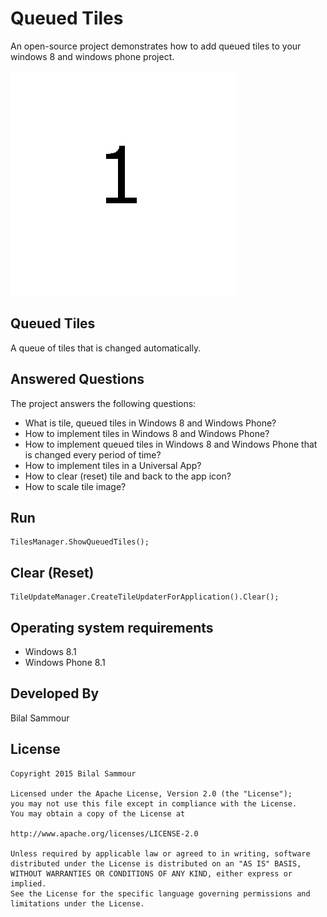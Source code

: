 Queued Tiles
=======
An open-source project demonstrates how to add queued tiles to your windows 8 and windows phone project.

![Example](/tile_preview.gif)

Queued Tiles
---
A queue of tiles that is changed automatically.

Answered Questions
----

The project answers the following questions:

* What is tile, queued tiles in Windows 8 and Windows Phone?
* How to implement tiles in Windows 8 and Windows Phone?
* How to implement queued tiles in Windows 8 and Windows Phone that is changed every period of time?
* How to implement tiles in a Universal App?
* How to clear (reset) tile and back to the app icon?
* How to scale tile image?

Run
---
```
TilesManager.ShowQueuedTiles();
```

Clear (Reset)
---
```
TileUpdateManager.CreateTileUpdaterForApplication().Clear();
```

Operating system requirements
---

- Windows 8.1
- Windows Phone 8.1

Developed By
------------

Bilal Sammour


License
-------

    Copyright 2015 Bilal Sammour
    
    Licensed under the Apache License, Version 2.0 (the "License");
    you may not use this file except in compliance with the License.
    You may obtain a copy of the License at
    
    http://www.apache.org/licenses/LICENSE-2.0
    
    Unless required by applicable law or agreed to in writing, software
    distributed under the License is distributed on an "AS IS" BASIS,
    WITHOUT WARRANTIES OR CONDITIONS OF ANY KIND, either express or implied.
    See the License for the specific language governing permissions and
    limitations under the License.

